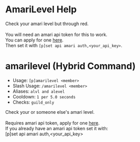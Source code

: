 # AmariLevel Help

Check your amari level but through red.<br/><br/>You will need an amari api token for this to work.<br/>You can apply for one [here](https://forms.gle/TEZ3YbbMPMEWYuuMA).<br/>Then set it with `[p]set api amari auth,<your_api_key>`.

# amarilevel (Hybrid Command)
 - Usage: `[p]amarilevel <member> `
 - Slash Usage: `/amarilevel <member> `
 - Aliases: `alvl and alevel`
 - Cooldown: `1 per 5.0 seconds`
 - Checks: `guild_only`

Check your or someone else's amari level.<br/><br/>Requires amari api token, apply for one [here](https://forms.gle/TEZ3YbbMPMEWYuuMA).<br/>If you already have an amari api token set it with:<br/>[p]set api amari auth,<your_api_key>